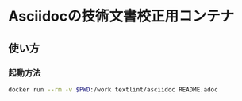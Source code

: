# Asciidocの技術文書校正用コンテナ

## 使い方

### 起動方法

```bash
docker run --rm -v $PWD:/work textlint/asciidoc README.adoc
```
